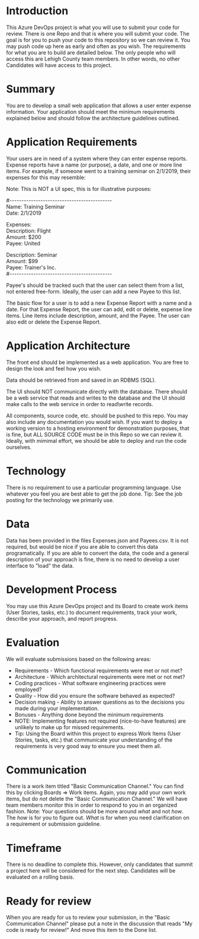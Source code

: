# Introduction 
This Azure DevOps project is what you will use to submit your code for review. There is one Repo and that is where you will submit your code. 
The goal is for you to push your code to this repository so we can review it. 
You may push code up here as early and often as you wish. The requirements for what you are to build are detailed below.
The only people who will access this are Lehigh County team members. In other words, no other Candidates will have access to this project. 

# Summary
You are to develop a small web application that allows a user enter expense information. Your application should meet the minimum requirements explained below and should follow the architecture guidelines outlined.

# Application Requirements
Your users are in need of a system where they can enter expense reports. Expense reports have a name (or purpose), a date, and one or more line items. 
For example, if someone went to a training seminar on 2/1/2019, their expenses for this may resemble: 

Note: This is NOT a UI spec, this is for illustrative purposes: <br/>


#------------------------------------------- <br/>
Name: Training Seminar <br/>
Date: 2/1/2019<br/>

Expenses: <br/>
Description: Flight <br/>
Amount: $200 <br/>
Payee: United <br/>

Description: Seminar <br/>
Amount: $99 <br/>
Payee: Trainer's Inc. <br/>
#-------------------------------------------


Payee's should be tracked such that the user can select them from a list, not entered free-form. Ideally, the user can add a new Payee to this list.

The basic flow for a user is to add a new Expense Report with a name and a date. For that Expense Report, the user can add, edit or delete, expense line items.
Line items include description, amount, and the Payee. The user can also edit or delete the Expense Report. 

# Application Architecture 
The front end should be implemented as a web application. You are free to design the look and feel how you wish. 

Data should be retrieved from and saved in an RDBMS (SQL). 

The UI should NOT communicate directly with the database. There should be a web service that reads and writes to the database and the UI should 
make calls to the web service in order to read\write records. 

All components, source code, etc. should be pushed to this repo. You may also include any documentation you would wish. 
If you want to deploy a working version to a hosting environment for demonstration purposes, that is fine, but ALL SOURCE CODE must be in this Repo so we can review it.
Ideally, with mimimal effort, we should be able to deploy and run the code ourselves. 

# Technology
There is no requirement to use a particular programming language. Use whatever you feel you are best able to get the job done. 
Tip: See the job posting for the technology we primarily use. 

# Data
Data has been provided in the files Expenses.json and Payees.csv. It is not required, but would be nice if you are able to convert this data programatically.
If you are able to convert the data, the code and a general description of your approach is fine, there is no need to develop a user interface to "load" the data. 

# Development Process 
You may use this Azure DevOps project and its Board to create work items (User Stories, tasks, etc.) to document requirements, track your work, describe your approach, and report progress. 

# Evaluation
We will evaluate submissions based on the following areas:
- Requirements - Which functional requirements were met or not met? 
- Architecture - Which architectural requirements were met or not met? 
- Coding practices - What software engineering practices were employed? 
- Quality - How did you ensure the software behaved as expected? 
- Decision making - Ability to answer questions as to the decisions you made during your implementation. 
- Bonuses - Anything done beyond the minimum requirements
- NOTE: Implementing features not required (nice-to-have features) are unlikely to make up for missed requirements. 
- Tip: Using the Board within this project to express Work Items (User Stories, tasks, etc.) that communicate your understanding of the requirements is very good way to ensure you meet them all. 

# Communication
There is a work item titled "Basic Communication Channel." You can find this by clicking Boards => Work items. 
Again, you may add your own work items, but do *not* delete the "Basic Communication Channel." 
We will have team members monitor this in order to respond to you in an organized fashion. 
Note: Your questions should be more around *what* and not *how*. The *how* is for you to figure out. *What* is for when you need clarification on a requirement or submission guideline.

# Timeframe
There is no deadline to complete this. 
However, only candidates that summit a project here will be considered for the next step. Candidates will be evaluated on a rolling basis. 

# Ready for review
When you are ready for us to review your submission, in the "Basic Communication Channel" please put a note in the discussion that reads "My code is ready for review!" And move this item to the Done list. 

